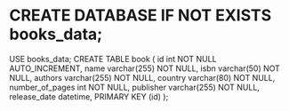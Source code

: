 # CREATE DATABASE IF NOT EXISTS books_data;
USE books_data;
CREATE TABLE book (
    id int NOT NULL AUTO_INCREMENT,
    name varchar(255) NOT NULL,
    isbn varchar(50) NOT NULL,
    authors varchar(255) NOT NULL,
    country varchar(80) NOT NULL,
    number_of_pages int NOT NULL,
    publisher varchar(255) NOT NULL,
    release_date datetime,
    PRIMARY KEY (id)
);
